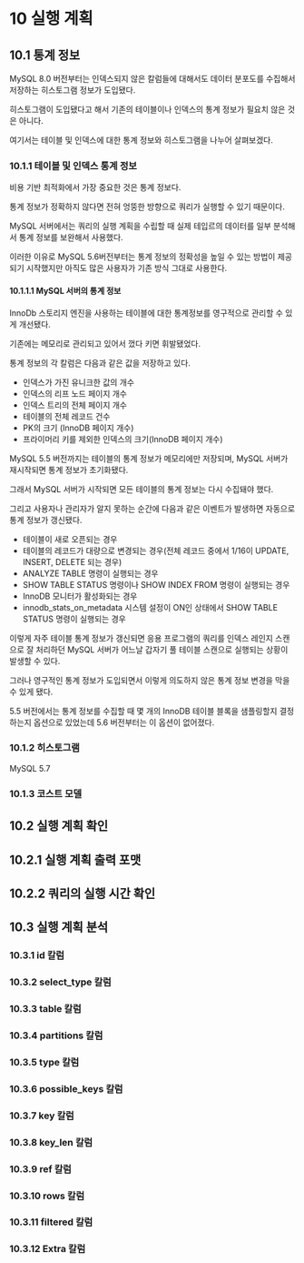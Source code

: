 # 10 실행 계획

## 10.1 통계 정보

MySQL 8.0 버전부터는 인덱스되지 않은 칼럼들에 대해서도 데이터 분포도를 수집해서 저장하는 히스토그램 정보가 도입됐다.

히스토그램이 도입됐다고 해서 기존의 테이블이나 인덱스의 통계 정보가 필요치 않은 것은 아니다.

여기서는 테이블 및 인덱스에 대한 통계 정보와 히스토그램을 나누어 살펴보겠다.

### 10.1.1 테이블 및 인덱스 통계 정보

비용 기반 최적화에서 가장 중요한 것은 통계 정보다.

통계 정보가 정확하지 않다면 전혀 엉뚱한 방향으로 쿼리가 실행할 수 있기 때문이다.

MySQL 서버에서는 쿼리의 실행 계획을 수립할 때 실제 테입르의 데이터를 일부 분석해서 통계 정보를 보완해서 사용했다.

이러한 이유로 MySQL 5.6버전부터는 통계 정보의 정확성을 높일 수 있는 방법이 제공되기 시작했지만 아직도 많은 사용자가 기존 방식 그대로 사용한다.

#### 10.1.1.1 MySQL 서버의 통계 정보

InnoDb 스토리지 엔진을 사용하는 테이블에 대한 통계정보를 영구적으로 관리할 수 있게 개선됐다.

기존에는 메모리로 관리되고 있어서 껐다 키면 휘발됐었다.

통계 정보의 각 칼럼은 다음과 같은 값을 저장하고 있다.

- 인덱스가 가진 유니크한 값의 개수
- 인덱스의 리프 노드 페이지 개수
- 인덱스 트리의 전체 페이지 개수
- 테이블의 전체 레코드 건수
- PK의 크기 (InnoDB 페이지 개수)
- 프라이머리 키를 제외한 인덱스의 크기(InnoDB 페이지 개수)

MySQL 5.5 버전까지는 테이블의 통계 정보가 메모리에만 저장되며, MySQL 서버가 재시작되면 통계 정보가 초기화됐다.

그래서 MySQL 서버가 시작되면 모든 테이블의 통계 정보는 다시 수집돼야 했다.

그리고 사용자나 관리자가 알지 못하는 순간에 다음과 같은 이벤트가 발생하면 자동으로 통계 정보가 갱신됐다.

- 테이블이 새로 오픈되는 경우
- 테이블의 레코드가 대량으로 변경되는 경우(전체 레코드 중에서 1/16이 UPDATE, INSERT, DELETE 되는 경우)
- ANALYZE TABLE 명령이 실행되는 경우
- SHOW TABLE STATUS 명령이나 SHOW INDEX FROM 명령이 실행되는 경우
- InnoDB 모니터가 활성화되는 경우
- innodb_stats_on_metadata 시스템 설정이 ON인 상태에서 SHOW TABLE STATUS 명령이 실행되는 경우

이렇게 자주 테이블 통계 정보가 갱신되면 응용 프로그램의 쿼리를 인덱스 레인지 스캔으로 잘 처리하던 MySQL 서버가 어느날 갑자기 풀 테이블 스캔으로 실행되는 상황이 발생할 수 있다.

그러나 영구적인 통계 정보가 도입되면서 이렇게 의도하지 않은 통계 정보 변경을 막을 수 있게 됐다.

5.5 버전에서는 통계 정보를 수집할 때 몇 개의 InnoDB 테이블 블록을 샘플링할지 결정하는지 옵션으로 있었는데 5.6 버전부터는 이 옵션이 없어졌다.

### 10.1.2 히스토그램

MySQL 5.7

### 10.1.3 코스트 모델

## 10.2 실행 계획 확인

## 10.2.1 실행 계획 출력 포맷

## 10.2.2 쿼리의 실행 시간 확인

## 10.3 실행 계획 분석

### 10.3.1 id 칼럼

### 10.3.2 select_type 칼럼

### 10.3.3 table 칼럼

### 10.3.4 partitions 칼럼

### 10.3.5 type 칼럼

### 10.3.6 possible_keys 칼럼

### 10.3.7 key 칼럼

### 10.3.8 key_len 칼럼

### 10.3.9 ref 칼럼

### 10.3.10 rows 칼럼

### 10.3.11 filtered 칼럼

### 10.3.12 Extra 칼럼
